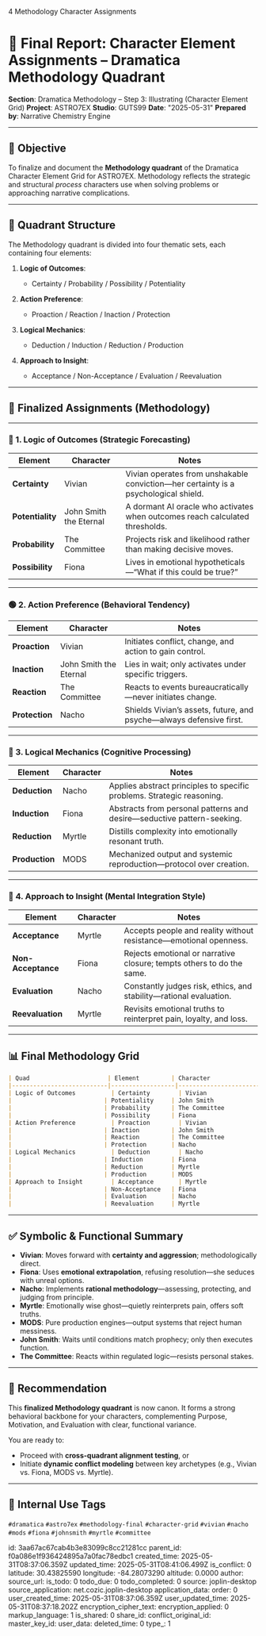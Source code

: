 4 Methodology Character Assignments

# 📘 Final Report: **Character Element Assignments – Dramatica Methodology Quadrant**

**Section**: Dramatica Methodology – Step 3: Illustrating (Character Element Grid)
**Project**: ASTRO7EX
**Studio**: GUTS99
**Date**: "2025-05-31"
**Prepared by**: Narrative Chemistry Engine

---

## 🎯 Objective

To finalize and document the **Methodology quadrant** of the Dramatica Character Element Grid for ASTRO7EX. Methodology reflects the strategic and structural *process* characters use when solving problems or approaching narrative complications.

---

## 📐 Quadrant Structure

The Methodology quadrant is divided into four thematic sets, each containing four elements:

1. **Logic of Outcomes**:

   * Certainty / Probability / Possibility / Potentiality
2. **Action Preference**:

   * Proaction / Reaction / Inaction / Protection
3. **Logical Mechanics**:

   * Deduction / Induction / Reduction / Production
4. **Approach to Insight**:

   * Acceptance / Non-Acceptance / Evaluation / Reevaluation

---

## 🧪 Finalized Assignments (Methodology)

---

### 🔷 1. **Logic of Outcomes (Strategic Forecasting)**

| Element          | Character              | Notes                                                                               |
| ---------------- | ---------------------- | ----------------------------------------------------------------------------------- |
| **Certainty**    | Vivian                 | Vivian operates from unshakable conviction—her certainty is a psychological shield. |
| **Potentiality** | John Smith the Eternal | A dormant AI oracle who activates when outcomes reach calculated thresholds.        |
| **Probability**  | The Committee          | Projects risk and likelihood rather than making decisive moves.                     |
| **Possibility**  | Fiona                  | Lives in emotional hypotheticals—“What if this could be true?”                      |

---

### 🟢 2. **Action Preference (Behavioral Tendency)**

| Element        | Character              | Notes                                                               |
| -------------- | ---------------------- | ------------------------------------------------------------------- |
| **Proaction**  | Vivian                 | Initiates conflict, change, and action to gain control.             |
| **Inaction**   | John Smith the Eternal | Lies in wait; only activates under specific triggers.               |
| **Reaction**   | The Committee          | Reacts to events bureaucratically—never initiates change.           |
| **Protection** | Nacho                  | Shields Vivian’s assets, future, and psyche—always defensive first. |

---

### 🔶 3. **Logical Mechanics (Cognitive Processing)**

| Element        | Character | Notes                                                                  |
| -------------- | --------- | ---------------------------------------------------------------------- |
| **Deduction**  | Nacho     | Applies abstract principles to specific problems. Strategic reasoning. |
| **Induction**  | Fiona     | Abstracts from personal patterns and desire—seductive pattern-seeking. |
| **Reduction**  | Myrtle    | Distills complexity into emotionally resonant truth.                   |
| **Production** | MODS      | Mechanized output and systemic reproduction—protocol over creation.    |

---

### 🔻 4. **Approach to Insight (Mental Integration Style)**

| Element            | Character | Notes                                                                 |
| ------------------ | --------- | --------------------------------------------------------------------- |
| **Acceptance**     | Myrtle    | Accepts people and reality without resistance—emotional openness.     |
| **Non-Acceptance** | Fiona     | Rejects emotional or narrative closure; tempts others to do the same. |
| **Evaluation**     | Nacho     | Constantly judges risk, ethics, and stability—rational evaluation.    |
| **Reevaluation**   | Myrtle    | Revisits emotional truths to reinterpret pain, loyalty, and loss.     |

---

## 📊 Final Methodology Grid

```markdown
| Quad                      | Element         | Character             |
|---------------------------|------------------|------------------------|
| Logic of Outcomes          | Certainty        | Vivian                |
|                          | Potentiality     | John Smith            |
|                          | Probability      | The Committee         |
|                          | Possibility      | Fiona                 |
| Action Preference          | Proaction        | Vivian                |
|                          | Inaction         | John Smith            |
|                          | Reaction         | The Committee         |
|                          | Protection       | Nacho                 |
| Logical Mechanics          | Deduction        | Nacho                 |
|                          | Induction        | Fiona                 |
|                          | Reduction        | Myrtle                |
|                          | Production       | MODS                  |
| Approach to Insight        | Acceptance       | Myrtle                |
|                          | Non-Acceptance   | Fiona                 |
|                          | Evaluation       | Nacho                 |
|                          | Reevaluation     | Myrtle                |
```

---

## ✅ Symbolic & Functional Summary

* **Vivian**: Moves forward with **certainty and aggression**; methodologically direct.
* **Fiona**: Uses **emotional extrapolation**, refusing resolution—she seduces with unreal options.
* **Nacho**: Implements **rational methodology**—assessing, protecting, and judging from principle.
* **Myrtle**: Emotionally wise ghost—quietly reinterprets pain, offers soft truths.
* **MODS**: Pure production engines—output systems that reject human messiness.
* **John Smith**: Waits until conditions match prophecy; only then executes function.
* **The Committee**: Reacts within regulated logic—resists personal stakes.

---

## 🏁 Recommendation

This **finalized Methodology quadrant** is now canon. It forms a strong behavioral backbone for your characters, complementing Purpose, Motivation, and Evaluation with clear, functional variance.

You are ready to:

* Proceed with **cross-quadrant alignment testing**, or
* Initiate **dynamic conflict modeling** between key archetypes (e.g., Vivian vs. Fiona, MODS vs. Myrtle).

---

## 🧪 Internal Use Tags

`#dramatica` `#astro7ex` `#methodology-final` `#character-grid` `#vivian` `#nacho` `#mods` `#fiona` `#johnsmith` `#myrtle` `#committee`


id: 3aa67ac67cab4b3e83099c8cc21281cc
parent_id: f0a086e1f936424895a7a0fac78edbc1
created_time: 2025-05-31T08:37:06.359Z
updated_time: 2025-05-31T08:41:06.499Z
is_conflict: 0
latitude: 30.43825590
longitude: -84.28073290
altitude: 0.0000
author: 
source_url: 
is_todo: 0
todo_due: 0
todo_completed: 0
source: joplin-desktop
source_application: net.cozic.joplin-desktop
application_data: 
order: 0
user_created_time: 2025-05-31T08:37:06.359Z
user_updated_time: 2025-05-31T08:37:18.202Z
encryption_cipher_text: 
encryption_applied: 0
markup_language: 1
is_shared: 0
share_id: 
conflict_original_id: 
master_key_id: 
user_data: 
deleted_time: 0
type_: 1